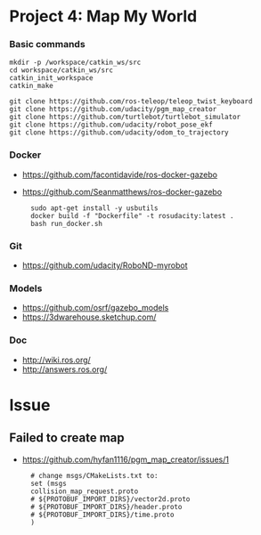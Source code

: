 # Project 4: Map My World

### Basic commands

    mkdir -p /workspace/catkin_ws/src
    cd workspace/catkin_ws/src
    catkin_init_workspace
    catkin_make

    git clone https://github.com/ros-teleop/teleop_twist_keyboard
    git clone https://github.com/udacity/pgm_map_creator
    git clone https://github.com/turtlebot/turtlebot_simulator
    git clone https://github.com/udacity/robot_pose_ekf
    git clone https://github.com/udacity/odom_to_trajectory


### Docker

- https://github.com/facontidavide/ros-docker-gazebo
- https://github.com/Seanmatthews/ros-docker-gazebo

        sudo apt-get install -y usbutils
        docker build -f "Dockerfile" -t rosudacity:latest .
        bash run_docker.sh


### Git

- https://github.com/udacity/RoboND-myrobot


### Models

- https://github.com/osrf/gazebo_models
- https://3dwarehouse.sketchup.com/


### Doc

- http://wiki.ros.org/
- http://answers.ros.org/


# Issue

## Failed to create map
- https://github.com/hyfan1116/pgm_map_creator/issues/1

        # change msgs/CMakeLists.txt to:
        set (msgs
        collision_map_request.proto
        # ${PROTOBUF_IMPORT_DIRS}/vector2d.proto
        # ${PROTOBUF_IMPORT_DIRS}/header.proto
        # ${PROTOBUF_IMPORT_DIRS}/time.proto
        )

